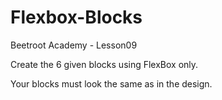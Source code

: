 # Flexbox-Blocks
Beetroot Academy - Lesson09

Create the 6 given blocks using FlexBox only.

Your blocks must look the same as in the design.
